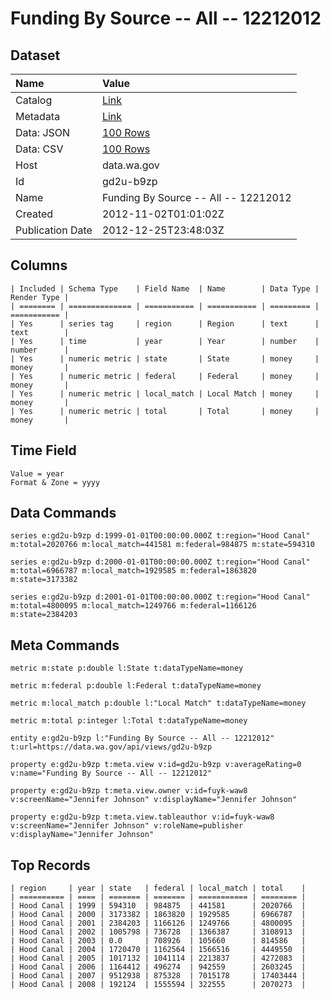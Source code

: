 # Funding By Source -- All -- 12212012

## Dataset

| Name | Value |
| :--- | :---- |
| Catalog | [Link](https://catalog.data.gov/dataset/funding-by-source-all-12212012-9873f) |
| Metadata | [Link](https://data.wa.gov/api/views/gd2u-b9zp) |
| Data: JSON | [100 Rows](https://data.wa.gov/api/views/gd2u-b9zp/rows.json?max_rows=100) |
| Data: CSV | [100 Rows](https://data.wa.gov/api/views/gd2u-b9zp/rows.csv?max_rows=100) |
| Host | data.wa.gov |
| Id | gd2u-b9zp |
| Name | Funding By Source -- All -- 12212012 |
| Created | 2012-11-02T01:01:02Z |
| Publication Date | 2012-12-25T23:48:03Z |

## Columns

```ls
| Included | Schema Type    | Field Name  | Name        | Data Type | Render Type |
| ======== | ============== | =========== | =========== | ========= | =========== |
| Yes      | series tag     | region      | Region      | text      | text        |
| Yes      | time           | year        | Year        | number    | number      |
| Yes      | numeric metric | state       | State       | money     | money       |
| Yes      | numeric metric | federal     | Federal     | money     | money       |
| Yes      | numeric metric | local_match | Local Match | money     | money       |
| Yes      | numeric metric | total       | Total       | money     | money       |
```

## Time Field

```ls
Value = year
Format & Zone = yyyy
```

## Data Commands

```ls
series e:gd2u-b9zp d:1999-01-01T00:00:00.000Z t:region="Hood Canal" m:total=2020766 m:local_match=441581 m:federal=984875 m:state=594310

series e:gd2u-b9zp d:2000-01-01T00:00:00.000Z t:region="Hood Canal" m:total=6966787 m:local_match=1929585 m:federal=1863820 m:state=3173382

series e:gd2u-b9zp d:2001-01-01T00:00:00.000Z t:region="Hood Canal" m:total=4800095 m:local_match=1249766 m:federal=1166126 m:state=2384203
```

## Meta Commands

```ls
metric m:state p:double l:State t:dataTypeName=money

metric m:federal p:double l:Federal t:dataTypeName=money

metric m:local_match p:double l:"Local Match" t:dataTypeName=money

metric m:total p:integer l:Total t:dataTypeName=money

entity e:gd2u-b9zp l:"Funding By Source -- All -- 12212012" t:url=https://data.wa.gov/api/views/gd2u-b9zp

property e:gd2u-b9zp t:meta.view v:id=gd2u-b9zp v:averageRating=0 v:name="Funding By Source -- All -- 12212012"

property e:gd2u-b9zp t:meta.view.owner v:id=fuyk-waw8 v:screenName="Jennifer Johnson" v:displayName="Jennifer Johnson"

property e:gd2u-b9zp t:meta.view.tableauthor v:id=fuyk-waw8 v:screenName="Jennifer Johnson" v:roleName=publisher v:displayName="Jennifer Johnson"
```

## Top Records

```ls
| region     | year | state   | federal | local_match | total    | 
| ========== | ==== | ======= | ======= | =========== | ======== | 
| Hood Canal | 1999 | 594310  | 984875  | 441581      | 2020766  | 
| Hood Canal | 2000 | 3173382 | 1863820 | 1929585     | 6966787  | 
| Hood Canal | 2001 | 2384203 | 1166126 | 1249766     | 4800095  | 
| Hood Canal | 2002 | 1005798 | 736728  | 1366387     | 3108913  | 
| Hood Canal | 2003 | 0.0     | 708926  | 105660      | 814586   | 
| Hood Canal | 2004 | 1720470 | 1162564 | 1566516     | 4449550  | 
| Hood Canal | 2005 | 1017132 | 1041114 | 2213837     | 4272083  | 
| Hood Canal | 2006 | 1164412 | 496274  | 942559      | 2603245  | 
| Hood Canal | 2007 | 9512938 | 875328  | 7015178     | 17403444 | 
| Hood Canal | 2008 | 192124  | 1555594 | 322555      | 2070273  | 
```